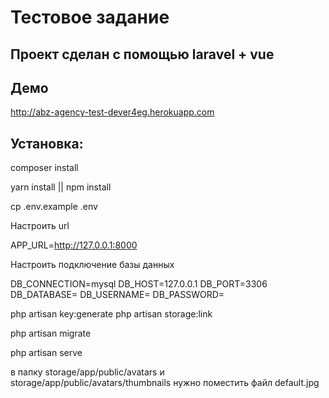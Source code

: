 # Тестовое задание

## Проект сделан с помощью laravel + vue

## Демо 
http://abz-agency-test-dever4eg.herokuapp.com


## Установка:

composer install

yarn install || npm install

cp .env.example .env

Настроить url

APP_URL=http://127.0.0.1:8000

Настроить подключение базы данных

DB_CONNECTION=mysql
DB_HOST=127.0.0.1
DB_PORT=3306
DB_DATABASE=
DB_USERNAME=
DB_PASSWORD=

php artisan key:generate
php artisan storage:link

php artisan migrate

php artisan serve

в папку storage/app/public/avatars 
и storage/app/public/avatars/thumbnails 
нужно поместить файл default.jpg 
